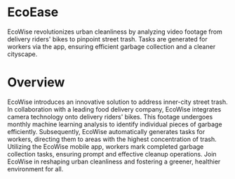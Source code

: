 # EcoEase
EcoWise revolutionizes urban cleanliness by analyzing video footage from delivery riders' bikes to pinpoint street trash. Tasks are generated for workers via the app, ensuring efficient garbage collection and a cleaner cityscape.

# Overview 
EcoWise introduces an innovative solution to address inner-city street trash. In collaboration with a leading food delivery company, EcoWise integrates camera technology onto delivery riders' bikes. This footage undergoes monthly machine learning analysis to identify individual pieces of garbage efficiently. Subsequently, EcoWise automatically generates tasks for workers, directing them to areas with the highest concentration of trash. Utilizing the EcoWise mobile app, workers mark completed garbage collection tasks, ensuring prompt and effective cleanup operations. Join EcoWise in reshaping urban cleanliness and fostering a greener, healthier environment for all.
